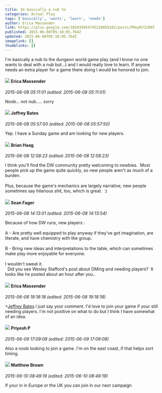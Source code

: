 ```yaml
---
title: Im basically a nub to
categories: Actual Play
tags: ['basically', 'wants', 'learn', 'needs']
author: Erica Massender
link: https://plus.google.com/103439954745210850182/posts/PNspKYZzR6T
published: 2015-06-08T05:10:05.764Z
updated: 2015-06-08T05:10:05.764Z
imagelink: []
thumblinks: []
---
```


I&#39;m basically a nub to the dungeon world game play (and I know no one wants to deal with a nub but...) and I would really love to learn. If anyone needs an extra player for a game there doing I would be honored to join. 
<div id='comment z13mfbbq3zysvbt4504cd5rzqxbhvjl5fjw'>
  <h4><img src='{{site.baseurl}}//images/avatars/103439954745210850182_photo.jpg'> Erica Massender</h4>
      <p><cite>2015-06-08 05:11:01 (edited: 2015-06-08 05:11:01)</cite></p>
        <p>Noob... not nub..... sorry</p>
</div>
        

<div id='comment z13mfbbq3zysvbt4504cd5rzqxbhvjl5fjw'>
  <h4><img src='{{site.baseurl}}//images/avatars/112406151279266710725_photo.jpg'> Jeffrey Bates</h4>
      <p><cite>2015-06-08 05:57:50 (edited: 2015-06-08 05:57:50)</cite></p>
        <p>Yep. I have a Sunday game and am looking for new players.</p>
</div>
        

<div id='comment z13mfbbq3zysvbt4504cd5rzqxbhvjl5fjw'>
  <h4><img src='{{site.baseurl}}//images/avatars/100222239230168170835_photo.jpg'> Brian Haag</h4>
      <p><cite>2015-06-08 12:58:23 (edited: 2015-06-08 12:58:23)</cite></p>
        <p>I think you&#39;ll find the DW community pretty welcoming to newbies.  Most people pick up the game quite quickly, so new people aren&#39;t as much of a burden.<br /><br />Plus, because the game&#39;s mechanics are largely narrative, new people sometimes say hilarious shit, too, which is great.  :)</p>
</div>
        

<div id='comment z13mfbbq3zysvbt4504cd5rzqxbhvjl5fjw'>
  <h4><img src='{{site.baseurl}}//images/avatars/109957662124279661127_photo.jpg'> Sean Fager</h4>
      <p><cite>2015-06-08 14:13:01 (edited: 2015-06-08 14:13:54)</cite></p>
        <p>Because of how DW runs, new players :<br /><br />A - Are pretty well equipped to play anyway if they&#39;ve got imagination, are literate, and have chemistry with the group.<br /><br />B - Bring new ideas and interpretations to the table, which can sometimes make play more enjoyable for everyone.<br /><br />I wouldn&#39;t sweat it.<br />  Did you see Wesley Stafford&#39;s post about DMing and needing players?  It looks like he posted about an hour after you..</p>
</div>
        

<div id='comment z13mfbbq3zysvbt4504cd5rzqxbhvjl5fjw'>
  <h4><img src='{{site.baseurl}}//images/avatars/103439954745210850182_photo.jpg'> Erica Massender</h4>
      <p><cite>2015-06-08 19:18:18 (edited: 2015-06-08 19:18:18)</cite></p>
        <p><span class="proflinkWrapper"><span class="proflinkPrefix">+</span><a class="proflink" href="https://plus.google.com/112406151279266710725" oid="112406151279266710725">Jeffrey Bates</a></span> I just say your comment. I&#39;d love to join your game if your still needing players. I&#39;m not positive on what to do but I think I have somewhat of an idea.</p>
</div>
        

<div id='comment z13mfbbq3zysvbt4504cd5rzqxbhvjl5fjw'>
  <h4><img src='{{site.baseurl}}//images/avatars/117798509671109641839_photo.jpg'> Priyesh P</h4>
      <p><cite>2015-06-09 17:09:08 (edited: 2015-06-09 17:09:08)</cite></p>
        <p>Also a noob looking to join a game. I&#39;m on the east coast, if that helps sort timing.</p>
</div>
        

<div id='comment z13mfbbq3zysvbt4504cd5rzqxbhvjl5fjw'>
  <h4><img src='{{site.baseurl}}//images/avatars/116553228834877922102_photo.jpg'> Matthew Brown</h4>
      <p><cite>2015-06-10 08:49:19 (edited: 2015-06-10 08:49:19)</cite></p>
        <p>If your in in Europe or the UK you can join in our next campaign</p>
</div>
        